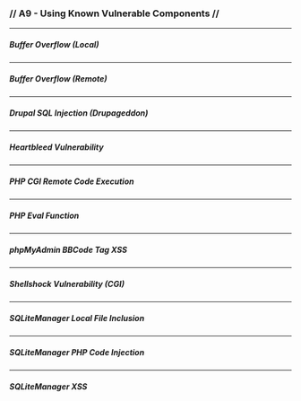 ### // A9 - Using Known Vulnerable Components //
---
##### Buffer Overflow (Local)
---
##### Buffer Overflow (Remote)
---
##### Drupal SQL Injection (Drupageddon)
---
##### Heartbleed Vulnerability
---
##### PHP CGI Remote Code Execution
---
##### PHP Eval Function
---
##### phpMyAdmin BBCode Tag XSS
---
##### Shellshock Vulnerability (CGI)
---
##### SQLiteManager Local File Inclusion
---
##### SQLiteManager PHP Code Injection
---
##### SQLiteManager XSS
